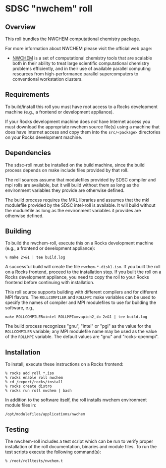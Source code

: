 # SDSC "nwchem" roll

## Overview

This roll bundles the NWCHEM computational chemistry package.

For more information about NWCHEM please visit the official web page:

- <a href="http://www.nwchem-sw.org/index.php" target="_blank">NWCHEM</a> is a
set of computational chemistry tools that are scalable both in their ability to
treat large scientific computational chemistry problems efficiently, and in
their use of available parallel computing resources from high-performance
parallel supercomputers to conventional workstation clusters.


## Requirements

To build/install this roll you must have root access to a Rocks development
machine (e.g., a frontend or development appliance).

If your Rocks development machine does *not* have Internet access you must
download the appropriate nwchem source file(s) using a machine that does
have Internet access and copy them into the `src/<package>` directories on your
Rocks development machine.


## Dependencies

The sdsc-roll must be installed on the build machine, since the build process
depends on make include files provided by that roll.

The roll sources assume that modulefiles provided by SDSC compiler and mpi
rolls are available, but it will build without them as long as the environment
variables they provide are otherwise defined.

The build process requires the MKL libraries and assumes that the mkl
modulefile provided by the SDSC intel-roll is available.  It will build without
the modulefile as long as the environment variables it provides are otherwise
defined.


## Building

To build the nwchem-roll, execute this on a Rocks development
machine (e.g., a frontend or development appliance):

```shell
% make 2>&1 | tee build.log
```

A successful build will create the file `nwchem-*.disk1.iso`.  If you built the
roll on a Rocks frontend, proceed to the installation step. If you built the
roll on a Rocks development appliance, you need to copy the roll to your Rocks
frontend before continuing with installation.

This roll source supports building with different compilers and for different
MPI flavors.  The `ROLLCOMPILER` and `ROLLMPI` make variables can be used to
specify the names of compiler and MPI modulefiles to use for building the
software, e.g.,

```shell
make ROLLCOMPILER=intel ROLLMPI=mvapich2_ib 2>&1 | tee build.log
```

The build process recognizes "gnu", "intel" or "pgi" as the value for the
`ROLLCOMPILER` variable; any MPI modulefile name may be used as the value of
the `ROLLMPI` variable.  The default values are "gnu" and "rocks-openmpi".


## Installation

To install, execute these instructions on a Rocks frontend:

```shell
% rocks add roll *.iso
% rocks enable roll nwchem
% cd /export/rocks/install
% rocks create distro
% rocks run roll nwchem | bash
```

In addition to the software itself, the roll installs nwchem environment
module files in:

```shell
/opt/modulefiles/applications/nwchem
```


## Testing

The nwchem-roll includes a test script which can be run to verify proper
installation of the roll documentation, binaries and module files. To
run the test scripts execute the following command(s):

```shell
% /root/rolltests/nwchem.t 
```

